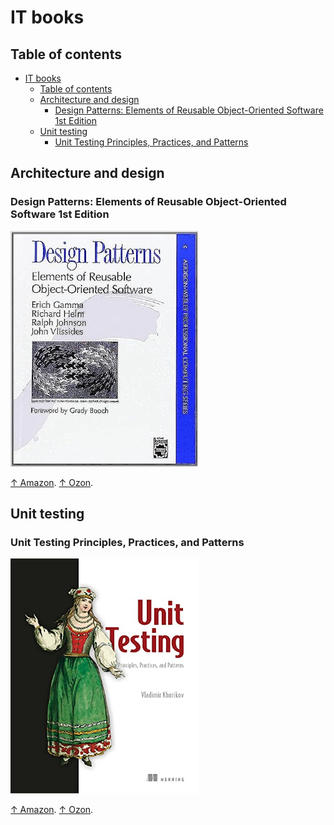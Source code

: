 # IT books

## Table of contents

- [IT books](#it-books)
  - [Table of contents](#table-of-contents)
  - [Architecture and design](#architecture-and-design)
    - [Design Patterns: Elements of Reusable Object-Oriented Software 1st Edition](#design-patterns-elements-of-reusable-object-oriented-software-1st-edition)
  - [Unit testing](#unit-testing)
    - [Unit Testing Principles, Practices, and Patterns](#unit-testing-principles-practices-and-patterns)

## Architecture and design

### Design Patterns: Elements of Reusable Object-Oriented Software 1st Edition

<img src="design-patterns.jpg" width="300px" />

[↑ Amazon](https://www.amazon.com/Design-Patterns-Elements-Reusable-Object-Oriented/dp/0201633612). [↑ Ozon](https://www.ozon.ru/product/patterny-obektno-orientirovannogo-proektirovaniya-211432335).

## Unit testing

### Unit Testing Principles, Practices, and Patterns

<img src="khorikov-unit-testing.jpg" width="300px" />

[↑ Amazon](https://www.amazon.com/Unit-Testing-Principles-Practices-Patterns-ebook/dp/B09782L692). [↑ Ozon](https://www.ozon.ru/product/printsipy-yunit-testirovaniya-horikov-vladimir-211424826).
